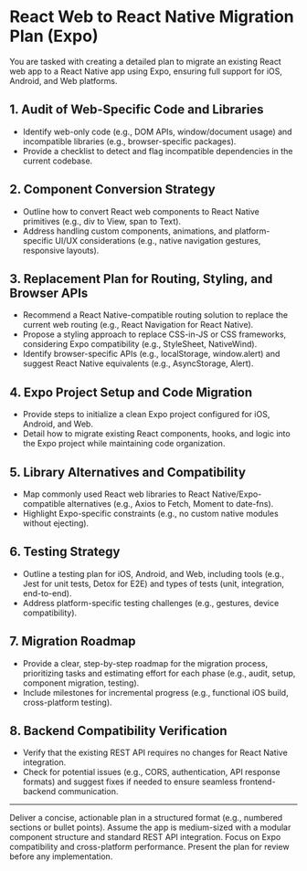 # React Web to React Native Migration Plan (Expo)

You are tasked with creating a detailed plan to migrate an existing React web app to a React Native app using Expo, ensuring full support for iOS, Android, and Web platforms.

## 1. Audit of Web-Specific Code and Libraries
- Identify web-only code (e.g., DOM APIs, window/document usage) and incompatible libraries (e.g., browser-specific packages).
- Provide a checklist to detect and flag incompatible dependencies in the current codebase.

## 2. Component Conversion Strategy
- Outline how to convert React web components to React Native primitives (e.g., div to View, span to Text).
- Address handling custom components, animations, and platform-specific UI/UX considerations (e.g., native navigation gestures, responsive layouts).

## 3. Replacement Plan for Routing, Styling, and Browser APIs
- Recommend a React Native-compatible routing solution to replace the current web routing (e.g., React Navigation for React Native).
- Propose a styling approach to replace CSS-in-JS or CSS frameworks, considering Expo compatibility (e.g., StyleSheet, NativeWind).
- Identify browser-specific APIs (e.g., localStorage, window.alert) and suggest React Native equivalents (e.g., AsyncStorage, Alert).

## 4. Expo Project Setup and Code Migration
- Provide steps to initialize a clean Expo project configured for iOS, Android, and Web.
- Detail how to migrate existing React components, hooks, and logic into the Expo project while maintaining code organization.

## 5. Library Alternatives and Compatibility
- Map commonly used React web libraries to React Native/Expo-compatible alternatives (e.g., Axios to Fetch, Moment to date-fns).
- Highlight Expo-specific constraints (e.g., no custom native modules without ejecting).

## 6. Testing Strategy
- Outline a testing plan for iOS, Android, and Web, including tools (e.g., Jest for unit tests, Detox for E2E) and types of tests (unit, integration, end-to-end).
- Address platform-specific testing challenges (e.g., gestures, device compatibility).

## 7. Migration Roadmap
- Provide a clear, step-by-step roadmap for the migration process, prioritizing tasks and estimating effort for each phase (e.g., audit, setup, component migration, testing).
- Include milestones for incremental progress (e.g., functional iOS build, cross-platform testing).

## 8. Backend Compatibility Verification
- Verify that the existing REST API requires no changes for React Native integration.
- Check for potential issues (e.g., CORS, authentication, API response formats) and suggest fixes if needed to ensure seamless frontend-backend communication.

---

Deliver a concise, actionable plan in a structured format (e.g., numbered sections or bullet points). Assume the app is medium-sized with a modular component structure and standard REST API integration. Focus on Expo compatibility and cross-platform performance. Present the plan for review before any implementation.

